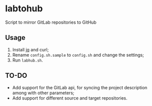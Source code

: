 # labtohub

Script to mirror GitLab repositories to GitHub

## Usage

1. Install [jq](https://stedolan.github.io/jq/) and curl;
2. Rename `config.sh.sample` to `config.sh` and change the settings;
3. Run `labhub.sh`.

## TO-DO

- Add support for the GitLab api, for syncing the project description among with other parameters;
- Add support for different source and target repositories.
